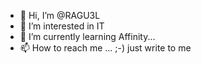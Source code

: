 - 👋 Hi, I’m @RAGU3L
- 👀 I’m interested in IT
- 🌱 I’m currently learning Affinity...
- 📫 How to reach me ... ;-) just write to me

<!---
RAGU3L/RAGU3L is a ✨ special ✨ repository because its `README.md` (this file) appears on your GitHub profile.
You can click the Preview link to take a look at your changes.
--->
